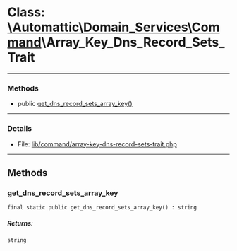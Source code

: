 # Class: [\Automattic](../namespaces/automattic.md)[\Domain_Services](../namespaces/automattic-domain-services.md)[\Command](../namespaces/automattic-domain-services-command.md)\Array_Key_Dns_Record_Sets_Trait


---

### Methods

* public [get_dns_record_sets_array_key()](#method_get_dns_record_sets_array_key)

---

### Details

* File: [lib/command/array-key-dns-record-sets-trait.php](../../lib/command/array-key-dns-record-sets-trait.php)

---

## Methods

<a id="method_get_dns_record_sets_array_key"></a>
### get_dns_record_sets_array_key

```
final static public get_dns_record_sets_array_key() : string
```

##### Returns:

```
string
```
